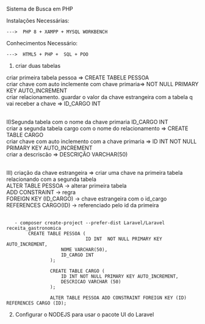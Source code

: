 Sistema de Busca em PHP <br>

Instalações Necessárias: 
    
    --->  PHP 8 + XAMPP + MYSQL WORKBENCH

Conhecimentos Necessário: 

    --->  HTML5 + PHP +  SQL + POO  


1) criar duas tabelas 

criar primeira tabela pessoa => CREATE TABELE PESSOA <br>
criar chave com auto inclemente com chave primaria=> NOT NULL PRIMARY KEY AUTO_INCREMENT <br>
criar relacionamento. guardar o valor da chave estrangeira com a tabela q vai receber a chave => ID_CARGO INT<br><br>

II)Segunda tabela com o nome da chave primaria ID_CARGO INT <br>
criar a segunda tabela cargo com o nome do relacionamento => CREATE TABLE CARGO <br>
criar chave com auto inclemento com a chave primaria => ID INT NOT NULL PRIMARY KEY AUTO_INCREMENT <br>
criar a descriscão => DESCRIÇÃO VARCHAR(50) <br><br>

III) criação da chave estrangeira => criar uma chave na primeira tabela relacionando com a segunda tabela <br>
ALTER TABLE PESSOA  -> alterar primeira tabela <br>
ADD CONSTRAINT -> regra  <br>
FOREIGN KEY (ID_CARGO) -> chave estrangeira com o id_cargo  REFERENCES CARGO(ID) -> referenciado pelo id da primeira <br><br>

       
       - composer create-project --prefer-dist Laravel/Laravel receita_gastronomica
            CREATE TABLE PESSOA (
                                 ID INT  NOT NULL PRIMARY KEY AUTO_INCREMENT,
                        NOME VARCHAR(50),
                        ID_CARGO INT 
                    );

                    CREATE TABLE CARGO (
                        ID INT NOT NULL PRIMARY KEY AUTO_INCREMENT,
                        DESCRICAO VARCHAR (50)
                    );

                    ALTER TABLE PESSOA ADD CONSTRAINT FOREIGN KEY (ID) REFERENCES CARGO (ID);
     
2) Configurar o NODEJS para usar o pacote UI do Laravel
